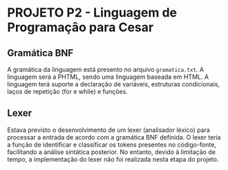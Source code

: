 # PROJETO P2 - Linguagem de Programaçâo para Cesar

## Gramática BNF

A gramática da linguagem está presento no arquivo `gramatica.txt`. A linguagem será a PHTML, sendo uma linguagem baseada em HTML. A linguagem terá suporte a declaração de variáveis, estruturas condicionais, laços de repetição (for e while) e funções.

## Lexer

Estava previsto o desenvolvimento de um lexer (analisador léxico) para processar a entrada de acordo com a gramática BNF definida. O lexer teria a função de identificar e classificar os tokens presentes no código-fonte, facilitando a análise sintática posterior. No entanto, devido à limitação de tempo, a implementação do lexer não foi realizada nesta etapa do projeto.